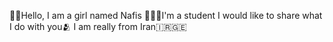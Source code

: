 
👋🏻Hello, I am a girl named Nafis
👩🏻‍🎓I'm a student
I would like to share what I do with you🫂
I am really from Iran🇮🇷🇬🇪
